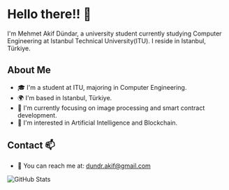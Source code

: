 # Hello there!! 👋

 I'm Mehmet Akif Dündar, a university student currently studying Computer Engineering at Istanbul Technical University(ITU). I reside in Istanbul, Türkiye.

 ## About Me

- 🎓 I'm a student at ITU, majoring in Computer Engineering.
- 🌍 I'm based in Istanbul, Türkiye.
- 🌱 I'm currently focusing on image processing and smart contract development.
- 👀 I'm interested in Artificial Intelligence and Blockchain.

 ## Contact 📫

- 📧 You can reach me at: dundr.akif@gmail.com

<!--- - 💼 LinkedIn: Mehmet Akif Dündar(https://www.linkedin.com/in/kullanici_adi/)
- 🐦 Twitter: [@kullanici_adi](https://twitter.com/kullanici_adi)--->

![GitHub Stats](https://github-readme-stats.vercel.app/api?username=akifdundar&show_icons=true&count_private=false)


<!---
akifdundar/akifdundar is a ✨ special ✨ repository because its `README.md` (this file) appears on your GitHub profile.
You can click the Preview link to take a look at your changes.
--->
